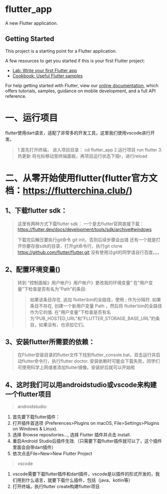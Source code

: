 # flutter_app

A new Flutter application.

## Getting Started

This project is a starting point for a Flutter application.

A few resources to get you started if this is your first Flutter project:

- [Lab: Write your first Flutter app](https://flutter.io/docs/get-started/codelab)
- [Cookbook: Useful Flutter samples](https://flutter.io/docs/cookbook)

For help getting started with Flutter, view our 
[online documentation](https://flutter.io/docs), which offers tutorials, 
samples, guidance on mobile development, and a full API reference.

# 一、运行项目
flutter使用dart语言，适配了非常多的开发工具，这里我们使用vscode进行开发。
>1.首先打开终端， 进入项目目录：
cd flutter_app
>2.运行项目
run flutter
>3.热更新
将光标移动至终端面板，再项目运行状态下按r，进行reload
# 二、从零开始使用flutter(flutter官方文档：https://flutterchina.club/)
## 1、下载flutter sdk：
> 这里有两种方式下载flutter sdk：
> 一个是去flutter官网直接下载：https://flutter.dev/docs/development/tools/sdk/archive#windows</p>
> 下载完后解压要执行git命令 git init，否则后续步骤会出错
> 还有一个就是打开你要存放sdk的目录，打开git命令行，执行git clone https://github.com/flutter/flutter.git
> 没有使用过git的同学请自行百度。。。
## 2、配置环境变量()
>转到 “控制面板》用户帐户》用户帐户》更改我的环境变量”
>在“用户变量”下检查是否有名为“Path”的条目:
>>如果该条目存在, 追加 flutter\bin的全路径，使用 ; 作为分隔符.
>>如果条目不存在, 创建一个新用户变量 Path ，然后将 flutter\bin的全路径作为它的值.
>在“用户变量”下检查是否有名为”PUB_HOSTED_URL”和”FLUTTER_STORAGE_BASE_URL”的条目，如果没有，也添加它们。
## 3、安装flutter所需要的依赖：
> 在Flutter安装目录的flutter文件下找到flutter_console.bat，双击运行并启动flutter命令行，执行flutter doctor.
> 安装依赖时可能会下载失败，同学们可使用科学上网或者添加flutter镜像。安装好后就可以开始啦
## 4、这时我们可以用androidstudio或vscode来构建一个flutter项目
> androidstudio:
1. 首先要下载flutter插件：
2. 打开插件首选项 (Preferences>Plugins on macOS, File>Settings>Plugins on Windows & Linux).
3. 选择 Browse repositories…, 选择 Flutter 插件并点击 install.
4. 重启Android Studio后插件生效.（只需要下载flutter插件就可以了，这个插件里面会自带dart插件）
5. 依次点击File>New>New Flutter Project
> vscode
1. vscode需要下载flutter插件和dart插件，vscode是以插件的形式开发的，我们用到什么语言，就要下载什么插件，包括（java、kotlin等）
2. 打开终端，执行flutter create构建flutter项目








